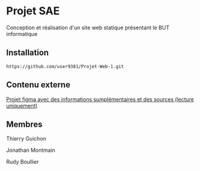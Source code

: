 # Projet SAE

Conception et réalisation d'un site web statique présentant le BUT informatique

## Installation

```
https://github.com/user9381/Projet-Web-1.git
```

## Contenu externe
[Projet figma avec des informations sumplémentaires et des sources (lecture uniquement)](https://www.figma.com/file/h5btcinlv786sY2eUEmah8/projet-site-pr%C3%A9sentation-BUT-team-library?node-id=312%3A4)

## Membres

Thierry Guichon

Jonathan Montmain

Rudy Boullier
